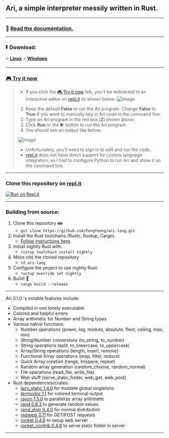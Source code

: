 ## Ari, a simple interpreter messily written in Rust.

***
### 📖 [**Read the documentation.**](https://fongyoong.github.io/ari-docs)

***
### ⏬ Download:
⭐ [**Linux**](https://github.com/FongYoong/ari-lang/releases/download/0.1.0/ari-linux)
⭐ [**Windows**](https://github.com/FongYoong/ari-lang/releases/download/0.1.0/ari-windows.exe)

***
### [🎮 Try it now](https://repl.it/@FongChien/Ari-Language-Linux?lite=true)

> * If you click the [🎮 Try it now](https://repl.it/@FongChien/Ari-Language-Linux?lite=true) link, you'll be redirected to an interactive editor on [repl.it](http://repl.it) as shown below:
> ![image](https://i.imgur.com/O5pAJYB.png)
> 1. Keep the default **False** to run the Ari program. Change **False** to **True** if you want to manually key in Ari code in the command line.
> 2. Type an Ari program in the red box (**2**) shown above.
> 3. Click **Run** or the ▶ button to run the Ari program.
> 4. You should see an output like below:
>
> ![image](https://i.imgur.com/0f2E6TY.png)
> * Unfortunately, you'll need to sign in to edit and run the code.
> * [repl.it](http://repl.it) does not have direct support for custom language integration, so I had to configure Python to run Ari and show it on the command line.

***
### Clone this repository on [repl.it](repl.it)
[![Run on Repl.it](https://repl.it/badge/github/FongYoong/ari-lang)](https://repl.it/github/FongYoong/ari-lang)

***
### Building from source:
1. Clone this repository 👪
    * `git clone https://github.com/FongYoong/ari-lang.git`
2. Install the Rust toolchains (Rustc, Rustup, Cargo).
    * [Follow instructions here](https://www.rust-lang.org/tools/install).
3. Install nightly Rust with:
    * `rustup toolchain install nightly`
4. Move into the cloned repository
    * `cd ari-lang`
5. Configure the project to use nightly Rust:
    * `rustup override set nightly`
6. Build! 🔨
    * `cargo build --release`

***
Ari 0.1.0 's notable features include:
* Compiled in one lonely executable
* Colored and helpful errors
* Array arithmetic for Number and String types
* Various native functions:
    *  Number operations (power, log, modulo, absolute, floor, ceiling, max, min)
    * String/Number conversions (to_string, to_number)
    * String operations (split, to_lowercase, to_uppercase)
    * Array/String operations (length, insert, remove)
    * Functional Array operations (map, filter, reduce)
    * Quick Array creation (range, linspace, repeat)
    * Random array generation (random_choose, random_normal)
    * File operations (read_file, write_file)
    * Web stuff (serve_static_folder, web_get, web_post)
* Rust dependencies/crates:
    * [lazy_static 1.4.0](https://docs.rs/lazy_static/1.4.0/lazy_static/) for mutable global singletons
    * [termcolor 1.1](https://docs.rs/termcolor/1.1.2/termcolor/) for colored terminal output
    * [rayon 1.5.0](https://docs.rs/rayon/1.5.0/rayon/) to parallelize array arithmetic
    * [rand 0.8.3](https://crates.io/crates/rand) to generate random values
    * [rand_distr 0.4.0](https://docs.rs/rand_distr/0.4.0/rand_distr/) for normal distribution
    * [reqwest 0.11](https://docs.rs/reqwest/0.11.0/reqwest/) for GET/POST requests
    * [rocket 0.4.6](https://api.rocket.rs/v0.4/rocket/) to setup web server
    * [rocket_contrib 0.4.6](https://api.rocket.rs/v0.4/rocket_contrib/) to serve static folder in server
***